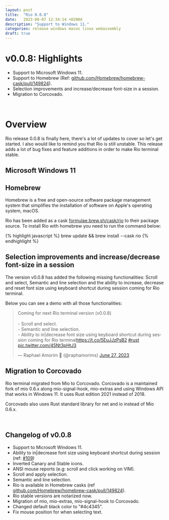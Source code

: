 ```yaml
---
layout: post
title:  "Rio 0.0.8"
date:   2023-08-07 12:34:14 +0200d
description: "Support to Windows 11."
categories: release windows macos linux webassembly
draft: true
---
```


<script async src="https://platform.twitter.com/widgets.js" charset="utf-8"></script>

# v0.0.8: Highlights

- Support to Microsoft Windows 11.
- Support to Homebrew (Ref: [github.com/Homebrew/homebrew-cask/pull/149824](https://github.com/Homebrew/homebrew-cask/pull/149824)).
- Selection improvements and increase/decrease font-size in a session.
- Migration to Corcovado.

<br/>

# Overview

Rio release 0.0.8 is finally here, there's a lot of updates to cover so let's get started. I also would like to remind you that Rio is still unstable. This release adds a lot of bug fixes and feature additions in order to make Rio terminal stable.

## Microsoft Windows 11

## Homebrew

Homebrew is a free and open-source software package management system that simplifies the installation of software on Apple's operating system, macOS.

Rio has been added as a cask [formulae.brew.sh/cask/rio](https://formulae.brew.sh/cask/rio) to their package source. To install Rio with homebrew you need to run the command below:

{% highlight javascript %}
brew update && brew install --cask rio
{% endhighlight %}

## Selection improvements and increase/decrease font-size in a session 

The version v0.0.8 has added the following missing functionalities: Scroll and select, Semantic and line selection and the ability to increase, decrease and reset font size using keyboard shortcut during session coming for Rio terminal.

Below you can see a demo with all those functionalities:

<blockquote class="twitter-tweet" data-lang="en"><p lang="en" dir="ltr">Coming for next Rio terminal version (v0.0.8)<br><br>- Scroll and select.<br>- Semantic and line selection.<br>- Ability to in|decrease font size using keyboard shortcut during session coming for Rio terminal<a href="https://t.co/5EuJJzPsB2">https://t.co/5EuJJzPsB2</a> <a href="https://twitter.com/hashtag/rust?src=hash&amp;ref_src=twsrc%5Etfw">#rust</a> <a href="https://t.co/45Nt3pHtJ3">pic.twitter.com/45Nt3pHtJ3</a></p>&mdash; Raphael Amorim 🦀 (@raphamorims) <a href="https://twitter.com/raphamorims/status/1673705339336761344?ref_src=twsrc%5Etfw">June 27, 2023</a></blockquote>

## Migration to Corcovado

Rio terminal migrated from Mio to Corcovado. Corcovado is a maintained fork of mio 0.6.x along mio-signal-hook, mio-extras and using Windows API that works in Windows 11. It uses Rust edition 2021 instead of 2018.

Corcovado also uses Rust standard library for net and io instead of Mio 0.6.x.

<br/>

## Changelog of v0.0.8

- Support to Microsoft Windows 11.
- Ability to in|decrease font size using keyboard shortcut during session (ref: [#109](https://github.com/raphamorim/rio/issues/109))
- Inverted Canary and Stable icons.
- ANSI mouse reports (e.g: scroll and click working on VIM).
- Scroll and apply selection.
- Semantic and line selection.
- Rio is available in Homebrew casks (ref [github.com/Homebrew/homebrew-cask/pull/149824](https://github.com/Homebrew/homebrew-cask/pull/149824)).
- Rio stable versions are notarized now.
- Migration of mio, mio-extras, mio-signal-hook to Corcovado.
- Changed default black color to "#4c4345".
- Fix mouse position for when selecting text.